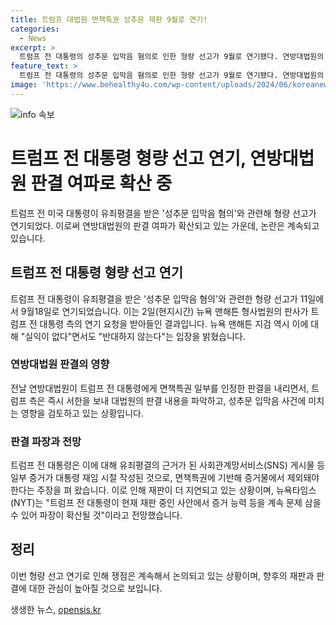 ```yaml
---
title: 트럼프 대법원 면책특권 성추문 재판 9월로 연기!
categories:
  - News
excerpt: >
  트럼프 전 대통령의 성추문 입막음 혐의로 인한 형량 선고가 9월로 연기됐다. 연방대법원의 면책특권 인정으로 인해 성추문 입막음 사건에 미치는 영향을 검토 중인 트럼프 측은 형량 선고 일정을 늦추고자 했으며, 이에 법원은 선고일을 9월18일로 변경했다. 대법원 판결이 트럼프의 판세에 유리하게 영향을 미치고 있으며, 형량 선고 연기가 미국 대통령의 유죄평결로 이어지는 사건에서 중요한 순간이 될 수 있음을 뉴욕타임스가 지적했다.
feature_text: >
  트럼프 전 대통령의 성추문 입막음 혐의로 인한 형량 선고가 9월로 연기됐다. 연방대법원의 면책특권 인정으로 인해 성추문 입막음 사건에 미치는 영향을 검토 중인 트럼프 측은 형량 선고 일정을 늦추고자 했으며, 이에 법원은 선고일을 9월18일로 변경했다. 대법원 판결이 트럼프의 판세에 유리하게 영향을 미치고 있으며, 형량 선고 연기가 미국 대통령의 유죄평결로 이어지는 사건에서 중요한 순간이 될 수 있음을 뉴욕타임스가 지적했다.
image: 'https://www.behealthy4u.com/wp-content/uploads/2024/06/koreanews.jpg'
---
```


<p><img src="https://www.behealthy4u.com/wp-content/uploads/2024/06/koreanews.jpg" alt="info 속보" /></p>

<h1>트럼프 전 대통령 형량 선고 연기, 연방대법원 판결 여파로 확산 중</h1>

<p data-ke-size="size16">트럼프 전 미국 대통령이 유죄평결을 받은 '성추문 입막음 혐의'와 관련해 형량 선고가 연기되었다. 이로써 연방대법원의 판결 여파가 확산되고 있는 가운데, 논란은 계속되고 있습니다.</p>

<h2>트럼프 전 대통령 형량 선고 연기</h2>

<p data-ke-size="size16">트럼프 전 대통령이 유죄평결을 받은 '성추문 입막음 혐의'와 관련한 형량 선고가 11일에서 9월18일로 연기되었습니다. 이는 2일(현지시간) 뉴욕 맨해튼 형사법원의 판사가 트럼프 전 대통령 측의 연기 요청을 받아들인 결과입니다. 뉴욕 맨해튼 지검 역시 이에 대해 "실익이 없다"면서도 "반대하지 않는다"는 입장을 밝혔습니다.</p>

<h3>연방대법원 판결의 영향</h3>

<p data-ke-size="size16">전날 연방대법원이 트럼프 전 대통령에게 면책특권 일부를 인정한 판결을 내리면서, 트럼프 측은 즉시 서한을 보내 대법원의 판결 내용을 파악하고, 성추문 입막음 사건에 미치는 영향을 검토하고 있는 상황입니다.</p>

<h3>판결 파장과 전망</h3>

<p data-ke-size="size16">트럼프 전 대통령은 이에 대해 유죄평결의 근거가 된 사회관계망서비스(SNS) 게시물 등 일부 증거가 대통령 재임 시절 작성된 것으로, 면책특권에 기반해 증거물에서 제외돼야 한다는 주장을 펴 왔습니다. 이로 인해 재판이 더 지연되고 있는 상황이며, 뉴욕타임스(NYT)는 "트럼프 전 대통령이 현재 재판 중인 사안에서 증거 능력 등을 계속 문제 삼을 수 있어 파장이 확산될 것"이라고 전망했습니다.</p>

<h2>정리</h2>

<p data-ke-size="size16">이번 형량 선고 연기로 인해 쟁점은 계속해서 논의되고 있는 상황이며, 향후의 재판과 판결에 대한 관심이 높아질 것으로 보입니다.</p>
생생한 뉴스, <a href="https://opensis.kr" rel="dofollow">opensis.kr</a>


